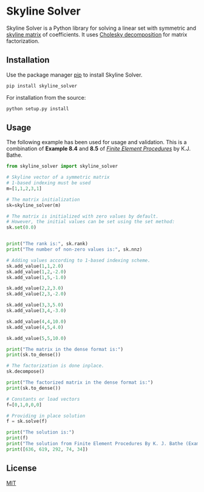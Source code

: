 # Skyline Solver

Skyline Solver is a Python library for solving a linear set with symmetric and [skyline matrix](https://en.wikipedia.org/wiki/Skyline_matrix) of coefficients. It uses [Cholesky decomposition](https://en.wikipedia.org/wiki/Cholesky_decomposition) for matrix factorization. 

## Installation

Use the package manager [pip](https://pip.pypa.io/en/stable/) to install Skyline Solver.

```bash
pip install skyline_solver
``` 

For installation from the source:

```bash
python setup.py install
```

## Usage
The following example has been used for usage and validation.
This is a combination of **Example 8.4** and **8.5** of [*Finite Element Procedures*](http://web.mit.edu/kjb/www/Books/FEP_2nd_Edition_4th_Printing.pdf) by K.J. Bathe. 


```python
from skyline_solver import skyline_solver

# Skyline vector of a symmetric matrix
# 1-based indexing must be used
m=[1,1,2,3,1]

# The matrix initialization
sk=skyline_solver(m)

# The matrix is initialized with zero values by default. 
# However, the initial values can be set using the set method:
sk.set(0.0)


print("The rank is:", sk.rank)
print("The number of non-zero values is:", sk.nnz)

# Adding values according to 1-based indexing scheme.
sk.add_value(1,1,2.0)
sk.add_value(1,2,-2.0)
sk.add_value(1,5,-1.0)

sk.add_value(2,2,3.0)
sk.add_value(2,3,-2.0)

sk.add_value(3,3,5.0)
sk.add_value(3,4,-3.0)

sk.add_value(4,4,10.0)
sk.add_value(4,5,4.0)

sk.add_value(5,5,10.0)

print("The matrix in the dense format is:")
print(sk.to_dense())

# The factorization is done inplace.
sk.decompose()

print("The factorized matrix in the dense format is:")
print(sk.to_dense())

# Constants or load vectors 
f=[0,1,0,0,0]

# Providing in place solution
f = sk.solve(f)

print("The solution is:")
print(f) 
print("The solution from Finite Element Procedures By K. J. Bathe (Example 8.5) is:")
print([636, 619, 292, 74, 34])

```

## License
[MIT](https://choosealicense.com/licenses/mit/)